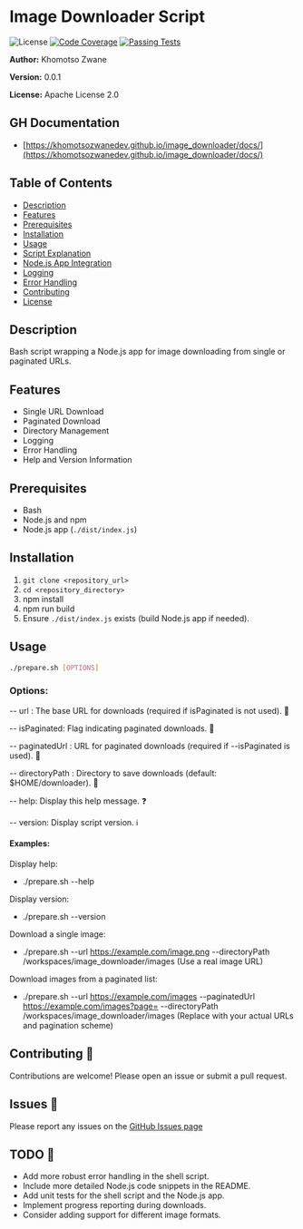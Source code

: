 # Image Downloader Script

![License](https://img.shields.io/badge/License-Apache%202.0-blue.svg)
[![Code Coverage](https://img.shields.io/badge/Coverage-10%25-brightgreen)](https://example.com/coverage)
[![Passing Tests](https://img.shields.io/badge/Tests-Passing-brightgreen)](https://example.com/tests)

**Author:** Khomotso Zwane

**Version:** 0.0.1

**License:** Apache License 2.0


## GH Documentation
- [https://khomotsozwanedev.github.io/image_downloader/docs/](https://khomotsozwanedev.github.io/image_downloader/docs/)

## Table of Contents

- [Description](#description)
- [Features](#features)
- [Prerequisites](#prerequisites)
- [Installation](#installation)
- [Usage](#usage)
- [Script Explanation](#script-explanation)
- [Node.js App Integration](#nodejs-app-integration)
- [Logging](#logging)
- [Error Handling](#error-handling)
- [Contributing](#contributing)
- [License](#license-1)

## Description

Bash script wrapping a Node.js app for image downloading from single or paginated URLs.

## Features

*   Single URL Download
*   Paginated Download
*   Directory Management
*   Logging
*   Error Handling
*   Help and Version Information

## Prerequisites

*   Bash
*   Node.js and npm
*   Node.js app (`./dist/index.js`)

## Installation

1.  `git clone <repository_url>`
2.  `cd <repository_directory>`
3.  npm install
4. npm run build
5.  Ensure `./dist/index.js` exists (build Node.js app if needed).

## Usage

```bash
./prepare.sh [OPTIONS]
```

### Options:
-- url <URL>: The base URL for downloads (required if isPaginated is not used). 🔗

-- isPaginated: Flag indicating paginated downloads. 📄

-- paginatedUrl <URL>: URL for paginated downloads (required if --isPaginated is used). 🔗

-- directoryPath <PATH>: Directory to save downloads (default: $HOME/downloader). 📁

-- help: Display this help message. ❓

-- version: Display script version. ℹ️


#### Examples:

Display help: 
- ./prepare.sh --help

Display version: 
- ./prepare.sh --version

Download a single image: 
- ./prepare.sh --url https://example.com/image.png --directoryPath /workspaces/image_downloader/images (Use a real image URL)

Download images from a paginated list: 
- ./prepare.sh --url https://example.com/images --paginatedUrl https://example.com/images?page= --directoryPath /workspaces/image_downloader/images (Replace with your actual URLs and pagination scheme)

## Contributing 🤝

Contributions are welcome! Please open an issue or submit a pull request.

## Issues 🐛

Please report any issues on the [GitHub Issues page](https://github.com/khomotsozwanedev/image_downloader/issues)

## TODO 📝

*   Add more robust error handling in the shell script.
*   Include more detailed Node.js code snippets in the README.
*   Add unit tests for the shell script and the Node.js app.
*   Implement progress reporting during downloads.
*   Consider adding support for different image formats.